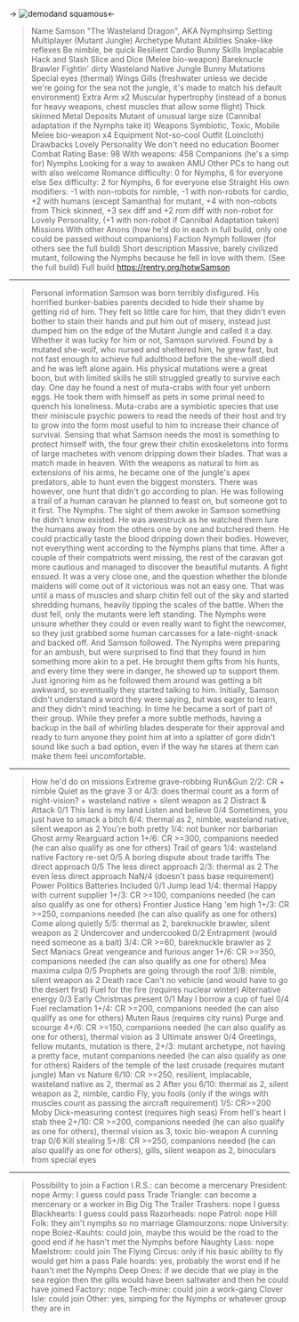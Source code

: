 -> ![demodand squamous](https://i.4pcdn.org/tg/1687947143593845.jpg)<-

>Name
Samson "The Wasteland Dragon", AKA Nymphsimp
>Setting
Multiplayer (Mutant Jungle)
>Archetype
Mutant
>Abilities
Snake-like reflexes
Be nimble, be quick
Resilient
Cardio Bunny
>Skills
Implacable
Hack and Slash
Slice and Dice (Melee bio-weapon)
Bareknucle Brawler
Fightin' dirty
Wasteland Native
Jungle Bunny
>Mutations
Special eyes (thermal)
Wings
Gills (freshwater unless we decide we're going for the sea not the jungle, it's made to match his default environment)
Extra Arm x2
Muscular hypertrophy (instead of a bonus for heavy weapons, chest muscles that allow some flight)
Thick skinned
Metal Deposits
Mutant of unusual large size 
(Cannibal adaptation if the Nymphs take it)
>Weapons
Symbiotic, Toxic, Mobile Melee bio-weapon x4
>Equipment
Not-so-cool Outfit (Loincloth)
>Drawbacks
Lovely Personality
We don't need no education
Boomer
>Combat Rating
Base: 98
With weapons: 458
>Companions
(he's a simp for) Nymphs
Looking for a way to awaken AMU 
Other PCs to hang out with also welcome
Romance difficulty: 0 for Nymphs, 6 for everyone else
Sex difficulty: 2 for Nymphs, 6 for everyone else
Straight
His own modifiers: -1 with non-robots for nimble, -1 with non-robots for cardio, +2 with humans (except Samantha) for mutant, +4 with non-robots from Thick skinned, +3 sex diff and +2 rom diff with non-robot for Lovely Personality, (+1 with non-robot if Cannibal Adaptation taken)
>Missions
With other Anons (how he'd do in each in full build, only one could be passed without companions)
>Faction
Nymph follower (for others see the full build)
>Short description
Massive, barely civilized mutant, following the Nymphs because he fell in love with them. (See the full build)
>Full build
https://rentry.org/hotwSamson

---

>Personal information
Samson was born terribly disfigured. His horrified bunker-babies parents decided to hide their shame by getting rid of him. They felt so little care for him, that they didn't even bother to stain their hands and put him out of misery, instead just dumped him on the edge of the Mutant Jungle and called it a day.
Whether it was lucky for him or not, Samson survived. Found by a mutated she-wolf, who nursed and sheltered him, he grew fast, but not fast enough to achieve full adulthood before the she-wolf died and he was left alone again. His physical mutations were a great boon, but with limited skills he still struggled greatly to survive each day.
One day he found a nest of muta-crabs with four yet unborn eggs. He took them with himself as pets in some primal need to quench his loneliness. Muta-crabs are a symbiotic species that use their miniscule psychic powers to read the needs of their host and try to grow into the form most useful to him to increase their chance of survival. Sensing that what Samson needs the most is something to protect himself with, the four grew their chitin exoskeletons into forms of large machetes with venom dripping down their blades.
That was a match made in heaven. With the weapons as natural to him as extensions of his arms, he became one of the jungle's apex predators, able to hunt even the biggest monsters.
There was however, one hunt that didn't go according to plan. He was following a trail of a human caravan he planned to feast on, but someone got to it first. The Nymphs. The sight of them awoke in Samson something he didn't know existed. He was awestruck as he watched them lure the humans away from the others one by one and butchered them. He could practically taste the blood dripping down their bodies.
However, not everything went according to the Nymphs plans that time. After a couple of their compatriots went missing, the rest of the caravan got more cautious and managed to discover the beautiful mutants. A fight ensued. It was a very close one, and the question whether the blonde maidens will come out of it victorious was not an easy one.
That was until a mass of muscles and sharp chitin fell out of the sky and started shredding humans, heavily tipping the scales of the battle. When the dust fell, only the mutants were left standing. The Nymphs were unsure whether they could or even really want to fight the newcomer, so they just grabbed some human carcasses for a late-night-snack and backed off. And Samson followed.
The Nymphs were preparing for an ambush, but were surprised to find that they found in him something more akin to a pet. He brought them gifts from his hunts, and every time they were in danger, he showed up to support them. Just ignoring him as he followed them around was getting a bit awkward, so eventually they started talking to him. Initially, Samson didn't understand a word they were saying, but was eager to learn, and they didn't mind teaching.
In time he became a sort of part of their group. While they prefer a more subtle methods, having a backup in the ball of whirling blades desperate for their approval and ready to turn anyone they point him at into a splatter of gore didn't sound like such a bad option, even if the way he stares at them can make them feel uncomfortable.

---

>How he'd do on missions
>Extreme grave-robbing
Run&Gun 2/2: CR + nimble 
Quiet as the grave 3 or 4/3: does thermal count as a form of night-vision? + wasteland native + silent weapon as 2
Distract & Attack 0/1
>This land is my land
Listen and believe 0/4
Sometimes, you just have to smack a bitch 6/4: thermal as 2, nimble, wasteland native, silent weapon as 2
You're both pretty 1/4: not bunker nor barbarian
>Ghost army
Rearguard action 1+/6: CR >=300, companions needed (he can also qualify as one for others)
Trail of gears 1/4: wasteland native
Factory re-set 0/5
>A boring dispute about trade tariffs
The direct approach 0/5
The less direct approach 2/3: thermal as 2
The even less direct approach NaN/4 (doesn't pass base requirement)
>Power Politics
Batteries Included 0/1
Jump lead 1/4: thermal
Happy with current supplier 1+/3: CR >=100, companions needed (he can also qualify as one for others)
>Frontier Justice
Hang 'em high 1+/3: CR >=250, companions needed (he can also qualify as one for others)
Come along quietly 5/5: thermal as 2, bareknuckle brawler, silent weapon as 2
Undercover and undercooked 0/2
Entrapment (would need someone as a bait) 3/4: CR >=60, bareknuckle brawler as 2
>Sect Maniacs
Great vengeance and furious anger 1+/6: CR >=350, companions needed (he can also qualify as one for others)
Mea maxima culpa 0/5
Prophets are going through the roof 3/8: nimble, silent weapon as 2
>Death race
Can't no vehicle (and would have to go the desert first)
>Fuel for the fire (requires nuclear winter)
Alternative energy 0/3
Early Christmas present 0/1
May I borrow a cup of fuel 0/4
Fuel reclamation 1+/4: CR >=200, companions needed (he can also qualify as one for others)
>Muten Raus (requires city ruins)
Purge and scourge 4+/6: CR >=150, companions needed (he can also qualify as one for others), thermal vision as 3
Ultimate answer 0/4
Greetings, fellow mutants, mutation is there, 2+/3: mutant archetype, not having a pretty face, mutant companions needed (he can also qualify as one for others)
>Raiders of the temple of the last crusade (requires mutant jungle)
Man vs Nature 6/10: CR >=250, resilient, implacable, wasteland native as 2, thermal as 2
After you 6/10: thermal as 2, silent weapon as 2, nimble, cardio
Fly, you fools (only if the wings with muscles count as passing the aircraft requirement) 1/5: CR>=200
>Moby Dick-measuring contest (requires high seas)
From hell's heart I stab thee 2+/10: CR >=200, companions needed (he can also qualify as one for others), thermal vision as 3, toxic bio-weapon
A cunning trap 0/6 
Kill stealing 5+/8: CR >=250, companions needed (he can also qualify as one for others), gills, silent weapon as 2, binoculars from special eyes

---

>Possibility to join a Faction
I.R.S.:  can become a mercenary
President: nope
Army: I guess could pass
Trade Triangle: can become a mercenary or a worker in Big Dig
The Trailer Trashers: nope I guess
Blackhearts: I guess could pass
Razorheads: nope
Patrol: nope
Hill Folk: they ain't nymphs so no marriage
Glamourzons: nope
University: nope
Boiez-Kauhts: could join, maybe this would be the road to the good end if he hasn't met the Nymphs before
Naughty Lass: nope
Maelstrom: could join
The Flying Circus: only if his basic ability to fly would get him a pass
Pale hoards: yes, probably the worst end if he hasn't met the Nymphs
Deep Ones: if we decide that we play in the sea region then the gills would have been saltwater and then he could have joined
Factory: nope
Tech-mine: could join a work-gang
Clover Isle: could join
Other: yes, simping for the Nymphs or whatever group they are in